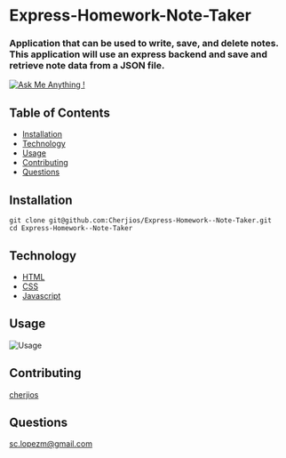 # Express-Homework-Note-Taker
### Application that can be used to write, save, and delete notes. This application will use an express backend and save and retrieve note data from a JSON file.

[![Ask Me Anything !](https://img.shields.io/badge/Ask%20me-anything-1abc9c.svg)](https://GitHub.com/Naereen/ama)

## Table of Contents
- [Installation](#Installation)
- [Technology](#Technology)
- [Usage](#Usage)
- [Contributing](#Contributing)
- [Questions](#Questions)

## Installation
```
git clone git@github.com:Cherjios/Express-Homework--Note-Taker.git
cd Express-Homework--Note-Taker
```

## Technology
* [HTML](https://developer.mozilla.org/en-US/docs/Web/HTML)
* [CSS](https://developer.mozilla.org/en-US/docs/Web/CSS)
* [Javascript](https://developer.mozilla.org/en-US/docs/Web/)

## Usage
![Usage](NoteTaker.gif)

## Contributing
[cherjios](https://github.com/cherjios)

## Questions
 sc.lopezm@gmail.com